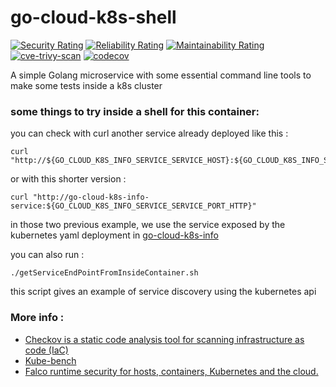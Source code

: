 # go-cloud-k8s-shell

[![Security Rating](https://sonarcloud.io/api/project_badges/measure?project=lao-tseu-is-alive_go-cloud-k8s-shell&metric=security_rating)](https://sonarcloud.io/summary/new_code?id=lao-tseu-is-alive_go-cloud-k8s-shell)
[![Reliability Rating](https://sonarcloud.io/api/project_badges/measure?project=lao-tseu-is-alive_go-cloud-k8s-shell&metric=reliability_rating)](https://sonarcloud.io/summary/new_code?id=lao-tseu-is-alive_go-cloud-k8s-shell)
[![Maintainability Rating](https://sonarcloud.io/api/project_badges/measure?project=lao-tseu-is-alive_go-cloud-k8s-shell&metric=sqale_rating)](https://sonarcloud.io/summary/new_code?id=lao-tseu-is-alive_go-cloud-k8s-shell)
[![cve-trivy-scan](https://github.com/lao-tseu-is-alive/go-cloud-k8s-shell/actions/workflows/cve-trivy-scan.yml/badge.svg)](https://github.com/lao-tseu-is-alive/go-cloud-k8s-shell/actions/workflows/cve-trivy-scan.yml)
[![codecov](https://codecov.io/gh/lao-tseu-is-alive/go-cloud-k8s-shell/branch/main/graph/badge.svg)](https://codecov.io/gh/lao-tseu-is-alive/go-cloud-k8s-shell)

A simple Golang microservice with some essential command line  tools to make some tests inside a k8s cluster

### some things to try inside a shell for this container:
 
you can check with curl another service already deployed like this : 

    curl "http://${GO_CLOUD_K8S_INFO_SERVICE_SERVICE_HOST}:${GO_CLOUD_K8S_INFO_SERVICE_SERVICE_PORT_HTTP}"

or with this shorter version :

    curl "http://go-cloud-k8s-info-service:${GO_CLOUD_K8S_INFO_SERVICE_SERVICE_PORT_HTTP}"

in those two previous example, we use the service exposed by the kubernetes yaml deployment in [go-cloud-k8s-info](https://github.com/lao-tseu-is-alive/go-cloud-k8s-info) 

you can also run :

    ./getServiceEndPointFromInsideContainer.sh

this script gives an example of service discovery using the kubernetes api


### More info :

+ [Checkov is a static code analysis tool for scanning infrastructure as code (IaC)](https://www.checkov.io/1.Welcome/What%20is%20Checkov.html)
+ [Kube-bench](https://github.com/aquasecurity/kube-bench/blob/main/docs/installation.md)
+ [Falco runtime security for hosts, containers, Kubernetes and the cloud.](https://falco.org/)